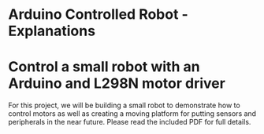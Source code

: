 # Arduino Controlled Robot - Explanations

# Control a small robot with an Arduino and L298N motor driver

For this project, we will be building a small robot to demonstrate how to control motors as well as creating a moving platform for putting sensors and peripherals in the near future. Please read the included PDF for full details.
